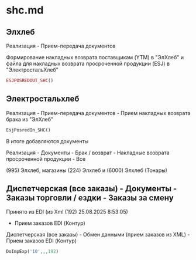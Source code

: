 # shc.md

##  Элхлеб

Реализация - Прием-передача документов 

Формирование накладных возврата поставщикам (YTM) в "ЭлХлеб" и
файла для накладных возврата просроченной продукции (ESJ) в "ЭлектростальХлеб"


```php
ESJPOSREDOUT_SHC()
```

## Электростальхлеб

Реализация - Прием-передача документов - Прием накладных возврата брака из "ЭлХлеб"

```php
EsjPosredIn_SHC()
```

В итоге добавляются документы

Реализация - Документы - Брак / возврат - Накладные возврата просроченной продукции - Все

(995) Элхлеб, магазины (224) Элхлеб и (6000) Элхлеб (Тонары)


## Диспетчерская (все заказы) - Документы - Заказы торговли / ездки - Заказы за смену

Принято из EDI (из Xml (192) 25.08.2025 8:53:05)

* Прием заказов EDI (Контур)

Диспетчерская (все заказы) - Обмен данными (прием заказов из XML) - Прием заказов EDI (Контур)

```php
DoImpExp('10',,,192)
```



